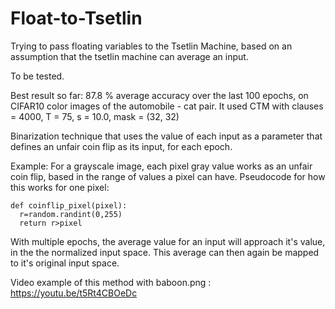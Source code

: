 # Float-to-Tsetlin
Trying to pass floating variables to the Tsetlin Machine, based on an assumption that the tsetlin machine can average an input.

To be tested.

Best result so far:
87.8 % average accuracy over the last 100 epochs, on CIFAR10 color images of the automobile - cat pair. It used CTM with clauses = 4000, T = 75, s = 10.0, mask = (32, 32)

Binarization technique that uses the value of each input as a parameter that defines an unfair coin flip as its input, for each epoch.

Example:
For a grayscale image, each pixel gray value works as an unfair coin flip, based in the range of values a pixel can have.
Pseudocode for how this works for one pixel:
```
def coinflip_pixel(pixel):
  r=random.randint(0,255)
  return r>pixel
```
With multiple epochs, the average value for an input will approach it's value, in the the normalized input space. This average can then again be mapped to it's original input space.

Video example of this method with baboon.png :  https://youtu.be/t5Rt4CBOeDc


